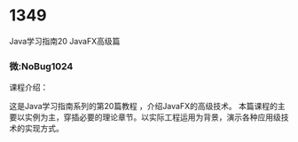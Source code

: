 # 1349
Java学习指南20 JavaFX高级篇

### 微:NoBug1024 


课程介绍：

这是Java学习指南系列的第20篇教程 ，介绍JavaFX的高级技术。
本篇课程的主要以实例为主，穿插必要的理论章节。以实际工程运用为背景，演示各种应用级技术的实现方式。
